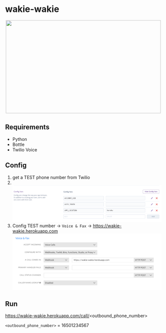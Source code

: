 # wakie-wakie

<p align="center">
  <img src="https://media.giphy.com/media/DorNejgFGiygE/giphy.gif" width="500" height="300"/>
</p>

## Requirements
+ Python
+ Bottle
+ Twilio Voice

## Config
1. get a TEST phone number from Twilio
2. <br/> ![config](config.png)
3. Config TEST number -> `Voice & Fax` -> https://wakie-wakie.herokuapp.com <br/> ![base_url](base_url.png)

## Run
https://wakie-wakie.herokuapp.com/call/<outbound_phone_number>

`<outbound_phone_number>` = 16501234567